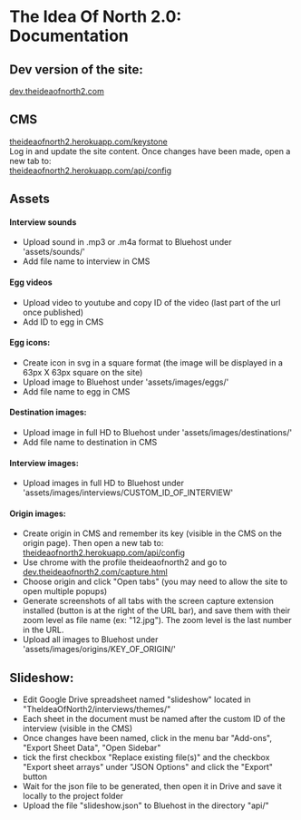 # The Idea Of North 2.0: Documentation

## Dev version of the site:
[dev.theideaofnorth2.com](http://dev.theideaofnorth2.com)  

## CMS

[theideaofnorth2.herokuapp.com/keystone](https://theideaofnorth2.herokuapp.com/keystone)  
Log in and update the site content. Once changes have been made, open a new tab to:  
[theideaofnorth2.herokuapp.com/api/config](https://theideaofnorth2.herokuapp.com/api/config)

## Assets

#### Interview sounds
- Upload sound in .mp3 or .m4a format to Bluehost under 'assets/sounds/'
- Add file name to interview in CMS

#### Egg videos
- Upload video to youtube and copy ID of the video (last part of the url once published)
- Add ID to egg in CMS

#### Egg icons:
- Create icon in svg in a square format (the image will be displayed in a 63px X 63px square on the site)
- Upload image to Bluehost under 'assets/images/eggs/'
- Add file name to egg in CMS

#### Destination images:
- Upload image in full HD to Bluehost under 'assets/images/destinations/'
- Add file name to destination in CMS

#### Interview images:
- Upload images in full HD to Bluehost under 'assets/images/interviews/CUSTOM_ID_OF_INTERVIEW'

#### Origin images:
- Create origin in CMS and remember its key (visible in the CMS on the origin page). Then open a new tab to:  
[theideaofnorth2.herokuapp.com/api/config](https://theideaofnorth2.herokuapp.com/api/config)
- Use chrome with the profile theideaofnorth2 and go to [dev.theideaofnorth2.com/capture.html](http://dev.theideaofnorth2.com/capture.html)
- Choose origin and click "Open tabs" (you may need to allow the site to open multiple popups)
- Generate screenshots of all tabs with the screen capture extension installed (button is at the right of the URL bar), and save them with their zoom level as file name (ex: "12.jpg"). The zoom level is the last number in the URL.
- Upload all images to Bluehost under 'assets/images/origins/KEY_OF_ORIGIN/' 

## Slideshow:
- Edit Google Drive spreadsheet named "slideshow" located in "TheIdeaOfNorth2/interviews/themes/"
- Each sheet in the document must be named after the custom ID of the interview (visible in the CMS)
- Once changes have been named, click in the menu bar "Add-ons", "Export Sheet Data", "Open Sidebar"
- tick the first checkbox "Replace existing file(s)" and the checkbox "Export sheet arrays" under "JSON Options" and click the "Export" button
- Wait for the json file to be generated, then open it in Drive and save it locally to the project folder
- Upload the file "slideshow.json" to Bluehost in the directory "api/"
